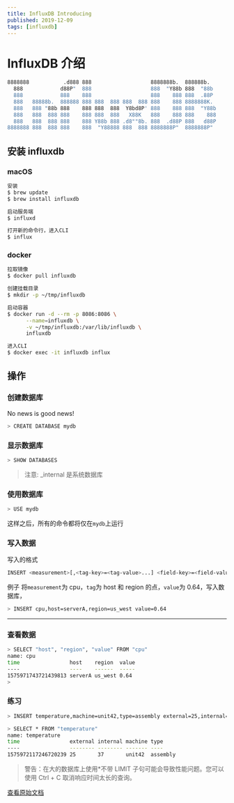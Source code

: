 ```yaml
---
title: InfluxDB Introducing
published: 2019-12-09
tags: [influxdb]
---
```


# InfluxDB 介绍

```bash
8888888           .d888 888                   8888888b.  888888b.
  888            d88P"  888                   888  "Y88b 888  "88b
  888            888    888                   888    888 888  .88P
  888   88888b.  888888 888 888  888 888  888 888    888 8888888K.
  888   888 "88b 888    888 888  888  Y8bd8P' 888    888 888  "Y88b
  888   888  888 888    888 888  888   X88K   888    888 888    888
  888   888  888 888    888 Y88b 888 .d8""8b. 888  .d88P 888   d88P
8888888 888  888 888    888  "Y88888 888  888 8888888P"  8888888P"
```

## 安装 influxdb

### macOS

```bash
安装
$ brew update
$ brew install influxdb

启动服务端
$ influxd

打开新的命令行，进入CLI
$ influx
```

### docker

```bash
拉取镜像
$ docker pull influxdb

创建挂载目录
$ mkdir -p ~/tmp/influxdb

启动容器
$ docker run -d --rm -p 8086:8086 \
      --name=influxdb \
      -v ~/tmp/influxdb:/var/lib/influxdb \
      influxdb

进入CLI
$ docker exec -it influxdb influx
```

<!--more-->

## 操作

### 创建数据库

No news is good news!

```bash
> CREATE DATABASE mydb
```

### 显示数据库

```bash
> SHOW DATABASES
```

> 注意: \_internal 是系统数据库

### 使用数据库

```bash
> USE mydb
```

这样之后，所有的命令都将仅在`mydb`上运行

### 写入数据

写入的格式

```bash
INSERT <measurement>[,<tag-key>=<tag-value>...] <field-key>=<field-value>[,<field2-key>=<field2-value>...] [unix-nano-timestamp]
```

例子
将`measurement`为 cpu，`tag`为 host 和 region 的点，`value`为 0.64，写入数据库，

```bash
> INSERT cpu,host=serverA,region=us_west value=0.64
```

---

### 查看数据

```bash
> SELECT "host", "region", "value" FROM "cpu"
name: cpu
time                host    region  value
----                ----    ------  -----
1575971743721439813 serverA us_west 0.64
>
```

### 练习

```bash
> INSERT temperature,machine=unit42,type=assembly external=25,internal=37

> SELECT * FROM "temperature"
name: temperature
time                external internal machine type
----                -------- -------- ------- ----
1575972117246720239 25       37       unit42  assembly
```

> 警告：在大的数据库上使用\*不带 LIMIT 子句可能会导致性能问题。您可以使用 Ctrl + C 取消响应时间太长的查询。

[查看原始文档](https://docs.influxdata.com/influxdb/v1.7/introduction/getting-started/)
